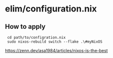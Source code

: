 # elim/configuration.nix

## How to apply

     cd path/to/configration.nix
     sudo nixos-rebuild switch --flake .\#myNixOS

<https://zenn.dev/asa1984/articles/nixos-is-the-best>
